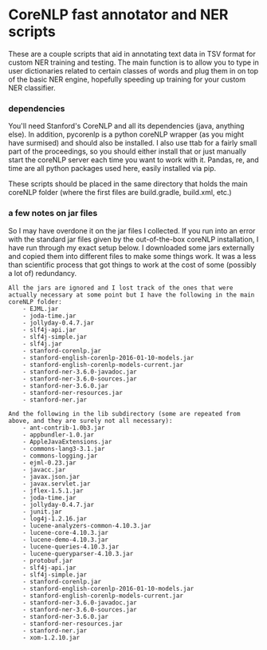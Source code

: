 # CoreNLP fast annotator and NER scripts

These are a couple scripts that aid in annotating text data in TSV format for custom NER training and testing. The main function is to allow you to type in user dictionaries related to certain classes of words and plug them in on top of the basic NER engine, hopefully speeding up training for your custom NER classifier.


### dependencies
You'll need Stanford's CoreNLP and all its dependencies (java, anything else).  In addition, pycorenlp is a python coreNLP wrapper (as you might have surmised) and should also be installed.  I also use ttab for a fairly small part of the proceedings, so you should either install that or just manually start the coreNLP server each time you want to work with it.  Pandas, re, and time are all python packages used here, easily installed via pip.

These scripts should be placed in the same directory that holds the main coreNLP folder (where the first files are build.gradle, build.xml, etc.)

### a few notes on jar files
So I may have overdone it on the jar files I collected.  If you run into an error with the standard jar files given by the out-of-the-box coreNLP installation, I have run through my exact setup below.  I downloaded some jars externally and copied them into different files to make some things work.  It was a less than scientific process that got things to work at the cost of some (possibly a lot of) redundancy.


    All the jars are ignored and I lost track of the ones that were actually necessary at some point but I have the following in the main coreNLP folder:
        - EJML.jar
        - joda-time.jar
        - jollyday-0.4.7.jar
        - slf4j-api.jar
        - slf4j-simple.jar
        - slf4j.jar
        - stanford-corenlp.jar
        - stanford-english-corenlp-2016-01-10-models.jar
        - stanford-english-corenlp-models-current.jar
        - stanford-ner-3.6.0-javadoc.jar
        - stanford-ner-3.6.0-sources.jar
        - stanford-ner-3.6.0.jar
        - stanford-ner-resources.jar
        - stanford-ner.jar
 
    And the following in the lib subdirectory (some are repeated from above, and they are surely not all necessary):
        - ant-contrib-1.0b3.jar
        - appbundler-1.0.jar
        - AppleJavaExtensions.jar
        - commons-lang3-3.1.jar
        - commons-logging.jar
        - ejml-0.23.jar
        - javacc.jar
        - javax.json.jar
        - javax.servlet.jar
        - jflex-1.5.1.jar
        - joda-time.jar
        - jollyday-0.4.7.jar
        - junit.jar
        - log4j-1.2.16.jar
        - lucene-analyzers-common-4.10.3.jar
        - lucene-core-4.10.3.jar
        - lucene-demo-4.10.3.jar
        - lucene-queries-4.10.3.jar
        - lucene-queryparser-4.10.3.jar
        - protobuf.jar
        - slf4j-api.jar
        - slf4j-simple.jar
        - stanford-corenlp.jar
        - stanford-english-corenlp-2016-01-10-models.jar
        - stanford-english-corenlp-models-current.jar
        - stanford-ner-3.6.0-javadoc.jar
        - stanford-ner-3.6.0-sources.jar
        - stanford-ner-3.6.0.jar
        - stanford-ner-resources.jar
        - stanford-ner.jar
        - xom-1.2.10.jar


